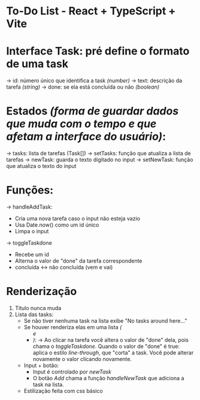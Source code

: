 # To-Do List - React + TypeScript + Vite

# Interface Task: pré define o formato de uma task
→ id: número único que identifica a task *(number)*
→ text: descrição da tarefa *(string)*
→ done: se ela está concluída ou não *(boolean)*

# Estados *(forma de guardar dados que muda com o tempo e que afetam a interface do usuário)*:
→ tasks: lista de tarefas (Task[])
→ setTasks: função que atualiza a lista de tarefas
→ newTask: guarda o texto digitado no input
→ setNewTask: função que atualiza o texto do input

# Funções:

→ handleAddTask:
  - Cria uma nova tarefa caso o input não esteja vazio
  - Usa Date.now() como um id único
  - Limpa o input

→ toggleTaskdone
  - Recebe um id
  - Alterna o valor de "done" da tarefa correspondente
  - concluída ↔ não concluída (vem e vai)

# Renderização

1. Título nunca muda
2. Lista das tasks:
   - Se não tiver nenhuma task na lista exibe "No tasks around here..."
   - Se houver renderiza elas em uma lista *(<ul> e <li>)*:
     → Ao clicar na tarefa você altera o valor de "done" dela, pois chama o *toggleTaskdone*. Quando o valor de "done" é true: aplica o estilo *line-through*, que "corta" a task. Você pode alterar novamente o valor clicando novamente.
3. Input + botão:
   - Input é controlado por *newTask*
   - O botão *Add* chama a função *handleNewTask* que adiciona a task na lista.
4. Estilização feita com css básico
